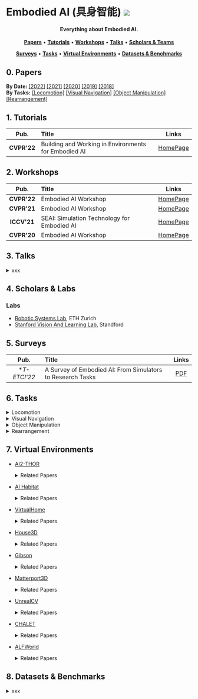 # Embodied AI (具身智能) ![](https://visitor-badge.glitch.me/badge?page_id=putao537.Awesome-Embodied-AI)

<h4 align="center">Everything about Embodied AI.</h4>

<p align="center">
  <strong><a href="#0">Papers</a></strong> •
  <strong><a href="#1">Tutorials</a></strong> •
  <strong><a href="#2">Workshops</a></strong> •
  <strong><a href="#3">Talks</a></strong> •
  <strong><a href="#4">Scholars & Teams</a></strong>
</p>

<p align="center">
  <strong><a href="#5">Surveys</a></strong> •
  <strong><a href="#6">Tasks</a></strong> •
  <strong><a href="#7">Virtual Environments</a></strong> •
  <strong><a href="#8">Datasets & Benchmarks</a></strong>
</p>


<h2 id="0">0. Papers</h2>

**By Date:** [[2022]](Papers/2022.md) [[2021]](Papers/2021.md) [[2020]](Papers/2020.md) [[2019]](Papers/2019.md) [[2018]](Papers/2018.md)    
**By Tasks:** [[Locomotion]](Papers/locomotion.md) [[Visual Navigation]](Papers/visual_navigation.md) [[Object Manipulation]](Papers/object_manipulation.md) [[Rearrangement]](Papers/rearrangement.md)

<h2 id="1">1. Tutorials</h2>

|  **Pub.**  | **Title**                                                    |                          **Links**                           |
| :--------: | :----------------------------------------------------------- | :----------------------------------------------------------: |
| **CVPR'22** | Building and Working in Environments for Embodied AI | [HomePage](https://ai-workshops.github.io/building-and-working-in-environments-for-embodied-ai-cvpr-2022/) |


<h2 id="2">2. Workshops</h2>

|  **Pub.**  | **Title**                                                    |                          **Links**                           |
| :--------: | :----------------------------------------------------------- | :----------------------------------------------------------: |
| **CVPR'22** | Embodied AI Workshop | [HomePage](https://embodied-ai.org/) |
| **CVPR'21** | Embodied AI Workshop | [HomePage](https://embodied-ai.org/cvpr2021) |
| **ICCV'21** | SEAI: Simulation Technology for Embodied AI | [HomePage](https://iccv21-seai.github.io/) |
| **CVPR'20** | Embodied AI Workshop | [HomePage](https://embodied-ai.org/cvpr2020) |


<h2 id="3">3. Talks</h2>

<details>
  <summary> xxx </summary>
  
  ### 2022
|  **Pub.**  | **Title**                                                    |                          **Links**                           |
| :--------: | :----------------------------------------------------------- | :----------------------------------------------------------: |
| **TPAMI** | **[xxx]** xxxx | [PDF](xxx) |

</details>


<h2 id="4">4. Scholars & Labs</h2>

### Labs
- [Robotic Systems Lab](https://rsl.ethz.ch/), ETH Zurich
- [Stanford Vision And Learning Lab](https://svl.stanford.edu/), Standford


<h2 id="5">5. Surveys</h2>

|  **Pub.**  | **Title**                                                    |                          **Links**                           |
| :--------: | :----------------------------------------------------------- | :----------------------------------------------------------: |
| **T-ETCI'22* | A Survey of Embodied AI: From Simulators to Research Tasks | [PDF]([xxx](https://arxiv.org/abs/2103.04918)) |


<h2 id="6">6. Tasks</h2>

<details>
  <summary> Locomotion </summary>  

</details>

<details>
  <summary> Visual Navigation </summary>  

  - **REVERIE** (CVPR 2020, [[PDF]](https://arxiv.org/abs/1904.10151)) requires an intelligent agent to correctly localize a remote target object (can not be observed at starting location) specified by a concise high-level natural language instruction.
  
  - **TOUCHDOWN** (CVPR 2019, [[PDF]](https://arxiv.org/abs/1811.12354)) requires an agent to first follow navigation instructions in a real-life visual urban environment, and then identify a location described in natural language to find a hidden object at the goal position.

  - **VNLA** (CVPR 2019, [[PDF]](https://arxiv.org/abs/1812.04155)) requires an embodied agent to follow natural language instructions to navigate from a starting pose to a goal location. 
  
  - **VLN** (CVPR 2018, [[PDF]](https://arxiv.org/abs/1711.07280)) requires an embodied agent to follow natural language instructions to navigate from a starting pose to a goal location.  
  
  - **IQA** (CVPR 2018, [[PDF]](https://arxiv.org/abs/1712.03316)) puts an intelligent agent at random location in a 3D environment and asked a question. This task requires an agent to navigate around the scene, acquire visual understanding of scene elements, interact with objects (e.g. open refrigerators) and plan for a series of actions conditioned on the question.
   
  - **EQA** (CVPR 2018, [[PDF]](https://arxiv.org/abs/1711.11543)) puts an intelligent agent at random location in a 3D environment and asked a question. The agent must first intelligently navigate to explore the environment, gather necessary visual information through first-person (egocentric) vision, and then answer the question.

</details>


<details>
  <summary> Object Manipulation </summary>  


</details>


<details>
  <summary> Rearrangement </summary>  


</details>

<h2 id="7">7. Virtual Environments</h2>

- [AI2-THOR](https://img.shields.io/badge/link-AI2THOR-red.svg)      
  <details>
    <summary> Related Papers </summary>
  
      - AI2-THOR: An Interactive 3D Environment for Visual AI, arxiv'17
      - RoboTHOR: An Open Simulation-to-Real Embodied AI Platform, CVPR'20
      - ManipulaTHOR: A Framework for Visual Object Manipulation, CVPR'21
      - ProcTHOR: Large-Scale Embodied AI Using Procedural Generation, arxiv'22
  
  </details>

- [AI Habitat](https://aihabitat.org/)  
  <details>
    <summary> Related Papers </summary>
  
      - Habitat: A Platform for Embodied AI Research, ICCV'19, [[PDF]](https://arxiv.org/pdf/1904.01201.pdf)
      - Habitat 2.0: Training Home Assistants to Rearrange their Habitat, NeurIPS'21
  
  </details>
  
- [VirtualHome](http://virtual-home.org/)     
  <details>
    <summary> Related Papers </summary>
  
      - VirtualHome: Simulating Household Activities via Programs, CVPR'18
  
  </details>
  
- [House3D](https://github.com/facebookresearch/House3D)   
  <details>
    <summary> Related Papers </summary>
  
      - Building generalizable agents with a realistic and rich 3D environment, arxiv'18
  
  </details>
  
- [Gibson](http://gibsonenv.stanford.edu/)  
  <details>
    <summary> Related Papers </summary>
  
      - Gibson Env: Real-World Perception for Embodied Agents, arxiv'18
  
  </details>
  
- [Matterport3D](https://niessner.github.io/Matterport/)   
  <details>
    <summary> Related Papers </summary>
  
      - Matterport3D: Learning from RGB-D Data in Indoor Environments, 3DV'17
  
  </details>
  
- [UnrealCV](https://unrealcv.org/)  
  <details>
    <summary> Related Papers </summary>
  
      - UnrealCV: Virtual Worlds for Computer Vision, ACM MM'17
  
  </details>
  
- [CHALET](https://github.com/lil-lab/chalet)   
  <details>
    <summary> Related Papers </summary>
  
      - CHALET: Cornell House Agent Learning Environment, arxiv'18
  
  </details>
  
- [ALFWorld](https://alfworld.github.io/)   
  <details>
    <summary> Related Papers </summary>
  
      - ALFWorld: Aligning Text and Embodied Environments for Interactive Learning, ICLR'21
  
  </details>
<h2 id="8">8. Datasets & Benchmarks</h2>

<details>
  <summary> xxx </summary>
  
  ### 2022
|  **Pub.**  | **Title**                                                    |                          **Links**                           |
| :--------: | :----------------------------------------------------------- | :----------------------------------------------------------: |
| **TPAMI** | **[xxx]** xxxx | [PDF](xxx) |

</details>
